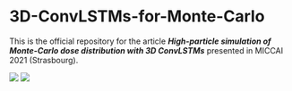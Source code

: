 # 3D-ConvLSTMs-for-Monte-Carlo

This is the official repository for the article ***High-particle simulation of Monte-Carlo dose distribution with 3D ConvLSTMs*** presented in MICCAI 2021 (Strasbourg).

![](https://github.com/soniamartinot/3D-ConvLSTMs-for-Monte-Carlo/blob/master/case_3339.gif)
![](https://github.com/soniamartinot/3D-ConvLSTMs-for-Monte-Carlo/blob/master/case_3145.gif)
